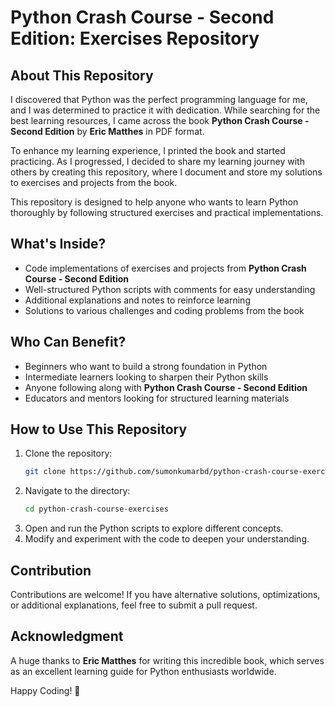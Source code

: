 # Python Crash Course - Second Edition: Exercises Repository

## About This Repository
I discovered that Python was the perfect programming language for me, and I was determined to practice it with dedication. While searching for the best learning resources, I came across the book **Python Crash Course - Second Edition** by **Eric Matthes** in PDF format.

To enhance my learning experience, I printed the book and started practicing. As I progressed, I decided to share my learning journey with others by creating this repository, where I document and store my solutions to exercises and projects from the book.

This repository is designed to help anyone who wants to learn Python thoroughly by following structured exercises and practical implementations.

## What's Inside?
- Code implementations of exercises and projects from **Python Crash Course - Second Edition**
- Well-structured Python scripts with comments for easy understanding
- Additional explanations and notes to reinforce learning
- Solutions to various challenges and coding problems from the book

## Who Can Benefit?
- Beginners who want to build a strong foundation in Python
- Intermediate learners looking to sharpen their Python skills
- Anyone following along with **Python Crash Course - Second Edition**
- Educators and mentors looking for structured learning materials

## How to Use This Repository
1. Clone the repository:
   ```bash
   git clone https://github.com/sumonkumarbd/python-crash-course-exercises.git
   ```
2. Navigate to the directory:
   ```bash
   cd python-crash-course-exercises
   ```
3. Open and run the Python scripts to explore different concepts.
4. Modify and experiment with the code to deepen your understanding.

## Contribution
Contributions are welcome! If you have alternative solutions, optimizations, or additional explanations, feel free to submit a pull request.

## Acknowledgment
A huge thanks to **Eric Matthes** for writing this incredible book, which serves as an excellent learning guide for Python enthusiasts worldwide.

Happy Coding! 🚀
